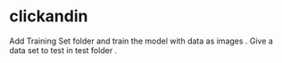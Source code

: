 # clickandin
Add Training Set folder and train the model with data as images .
Give a data set to test in test folder .
